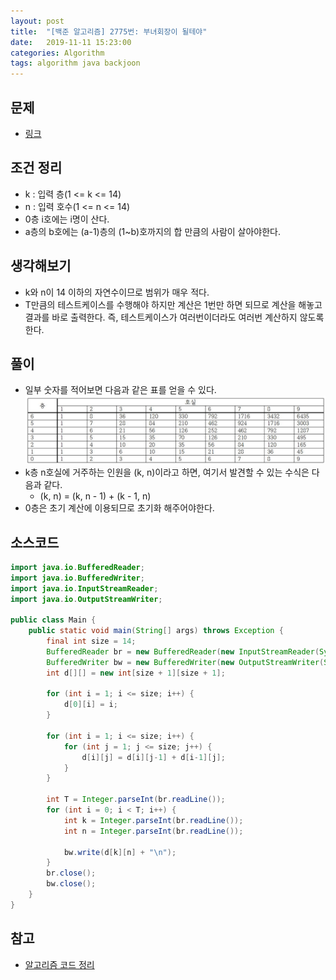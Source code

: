 ```yaml
---
layout: post
title:  "[백준 알고리즘] 2775번: 부녀회장이 될테야"
date:   2019-11-11 15:23:00
categories: Algorithm
tags: algorithm java backjoon
---
```


## 문제
- [링크](https://www.acmicpc.net/problem/2775)

## 조건 정리
- k : 입력 층(1 <= k <= 14)
- n : 입력 호수(1 <= n <= 14)
- 0층 i호에는 i명이 산다.
- a층의 b호에는 (a-1)층의 (1~b)호까지의 합 만큼의 사람이 살아야한다.

## 생각해보기
- k와 n이 14 이하의 자연수이므로 범위가 매우 적다.
- T만큼의 테스트케이스를 수행해야 하지만 계산은 1번만 하면 되므로 계산을 해놓고 결과를 바로 출력한다. 즉, 테스트케이스가 여러번이더라도 여러번 계산하지 않도록 한다.

## 풀이
- 일부 숫자를 적어보면 다음과 같은 표를 얻을 수 있다.
![](https://github.com/ByoungJoonIm/ByoungJoonIm.github.io/blob/master/captures/2019-11-11-baekjoon-2775-001.jpg?raw=true)
- k층 n호실에 거주하는 인원을 (k, n)이라고 하면, 여기서 발견할 수 있는 수식은 다음과 같다.
  - (k, n) = (k, n - 1) + (k - 1, n)
- 0층은 초기 계산에 이용되므로 초기화 해주어야한다.

## 소스코드
```java
import java.io.BufferedReader;
import java.io.BufferedWriter;
import java.io.InputStreamReader;
import java.io.OutputStreamWriter;

public class Main {
	public static void main(String[] args) throws Exception {
		final int size = 14;
		BufferedReader br = new BufferedReader(new InputStreamReader(System.in));
		BufferedWriter bw = new BufferedWriter(new OutputStreamWriter(System.out));
		int d[][] = new int[size + 1][size + 1];
		
		for (int i = 1; i <= size; i++) {
			d[0][i] = i;
		}
		
		for (int i = 1; i <= size; i++) {
			for (int j = 1; j <= size; j++) {
				d[i][j] = d[i][j-1] + d[i-1][j];
			}
		}
		
		int T = Integer.parseInt(br.readLine());
		for (int i = 0; i < T; i++) {
			int k = Integer.parseInt(br.readLine());
			int n = Integer.parseInt(br.readLine());
			
			bw.write(d[k][n] + "\n");	
		}
		br.close();
		bw.close();
	}
}
```

## 참고
- [알고리즘 코드 정리](https://github.com/ByoungJoonIm/Algorithm_Practice)
